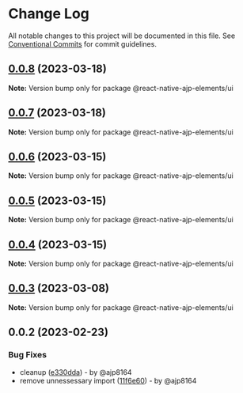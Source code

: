 # Change Log

All notable changes to this project will be documented in this file.
See [Conventional Commits](https://conventionalcommits.org) for commit guidelines.

## [0.0.8](https://github.com/ajp8164/react-native-ajp-elements/compare/@react-native-ajp-elements/ui@0.0.7...@react-native-ajp-elements/ui@0.0.8) (2023-03-18)

**Note:** Version bump only for package @react-native-ajp-elements/ui

## [0.0.7](https://github.com/ajp8164/react-native-ajp-elements/compare/@react-native-ajp-elements/ui@0.0.6...@react-native-ajp-elements/ui@0.0.7) (2023-03-18)

**Note:** Version bump only for package @react-native-ajp-elements/ui

## [0.0.6](https://github.com/ajp8164/react-native-ajp-elements/compare/@react-native-ajp-elements/ui@0.0.5...@react-native-ajp-elements/ui@0.0.6) (2023-03-15)

**Note:** Version bump only for package @react-native-ajp-elements/ui

## [0.0.5](https://github.com/ajp8164/react-native-ajp-elements/compare/@react-native-ajp-elements/ui@0.0.4...@react-native-ajp-elements/ui@0.0.5) (2023-03-15)

**Note:** Version bump only for package @react-native-ajp-elements/ui

## [0.0.4](https://github.com/ajp8164/react-native-ajp-elements/compare/@react-native-ajp-elements/ui@0.0.3...@react-native-ajp-elements/ui@0.0.4) (2023-03-15)

**Note:** Version bump only for package @react-native-ajp-elements/ui

## [0.0.3](https://github.com/ajp8164/react-native-ajp-elements/compare/@react-native-ajp-elements/ui@0.0.2...@react-native-ajp-elements/ui@0.0.3) (2023-03-08)

**Note:** Version bump only for package @react-native-ajp-elements/ui

## 0.0.2 (2023-02-23)

### Bug Fixes

* cleanup ([e330dda](https://github.com/ajp8164/react-native-ajp-elements/commit/e330ddad7fb446b3c145b55dd3f98fc68397c8e4)) - by @ajp8164
* remove unnessessary import ([11f6e60](https://github.com/ajp8164/react-native-ajp-elements/commit/11f6e604889dbb4d325b64e2989012f0d8796e82)) - by @ajp8164
